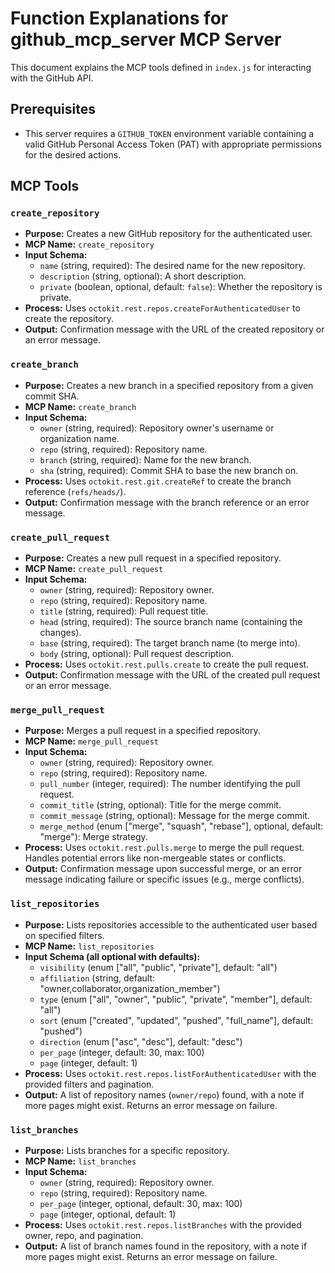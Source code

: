# Function Explanations for github_mcp_server MCP Server

This document explains the MCP tools defined in `index.js` for interacting with the GitHub API.

## Prerequisites
- This server requires a `GITHUB_TOKEN` environment variable containing a valid GitHub Personal Access Token (PAT) with appropriate permissions for the desired actions.

## MCP Tools

### `create_repository`
- **Purpose:** Creates a new GitHub repository for the authenticated user.
- **MCP Name:** `create_repository`
- **Input Schema:**
    - `name` (string, required): The desired name for the new repository.
    - `description` (string, optional): A short description.
    - `private` (boolean, optional, default: `false`): Whether the repository is private.
- **Process:** Uses `octokit.rest.repos.createForAuthenticatedUser` to create the repository.
- **Output:** Confirmation message with the URL of the created repository or an error message.

### `create_branch`
- **Purpose:** Creates a new branch in a specified repository from a given commit SHA.
- **MCP Name:** `create_branch`
- **Input Schema:**
    - `owner` (string, required): Repository owner's username or organization name.
    - `repo` (string, required): Repository name.
    - `branch` (string, required): Name for the new branch.
    - `sha` (string, required): Commit SHA to base the new branch on.
- **Process:** Uses `octokit.rest.git.createRef` to create the branch reference (`refs/heads/`).
- **Output:** Confirmation message with the branch reference or an error message.

### `create_pull_request`
- **Purpose:** Creates a new pull request in a specified repository.
- **MCP Name:** `create_pull_request`
- **Input Schema:**
    - `owner` (string, required): Repository owner.
    - `repo` (string, required): Repository name.
    - `title` (string, required): Pull request title.
    - `head` (string, required): The source branch name (containing the changes).
    - `base` (string, required): The target branch name (to merge into).
    - `body` (string, optional): Pull request description.
- **Process:** Uses `octokit.rest.pulls.create` to create the pull request.
- **Output:** Confirmation message with the URL of the created pull request or an error message.

### `merge_pull_request`
- **Purpose:** Merges a pull request in a specified repository.
- **MCP Name:** `merge_pull_request`
- **Input Schema:**
    - `owner` (string, required): Repository owner.
    - `repo` (string, required): Repository name.
    - `pull_number` (integer, required): The number identifying the pull request.
    - `commit_title` (string, optional): Title for the merge commit.
    - `commit_message` (string, optional): Message for the merge commit.
    - `merge_method` (enum ["merge", "squash", "rebase"], optional, default: "merge"): Merge strategy.
- **Process:** Uses `octokit.rest.pulls.merge` to merge the pull request. Handles potential errors like non-mergeable states or conflicts.
- **Output:** Confirmation message upon successful merge, or an error message indicating failure or specific issues (e.g., merge conflicts).

### `list_repositories`
- **Purpose:** Lists repositories accessible to the authenticated user based on specified filters.
- **MCP Name:** `list_repositories`
- **Input Schema (all optional with defaults):**
    - `visibility` (enum ["all", "public", "private"], default: "all")
    - `affiliation` (string, default: "owner,collaborator,organization_member")
    - `type` (enum ["all", "owner", "public", "private", "member"], default: "all")
    - `sort` (enum ["created", "updated", "pushed", "full_name"], default: "pushed")
    - `direction` (enum ["asc", "desc"], default: "desc")
    - `per_page` (integer, default: 30, max: 100)
    - `page` (integer, default: 1)
- **Process:** Uses `octokit.rest.repos.listForAuthenticatedUser` with the provided filters and pagination.
- **Output:** A list of repository names (`owner/repo`) found, with a note if more pages might exist. Returns an error message on failure.

### `list_branches`
- **Purpose:** Lists branches for a specific repository.
- **MCP Name:** `list_branches`
- **Input Schema:**
    - `owner` (string, required): Repository owner.
    - `repo` (string, required): Repository name.
    - `per_page` (integer, optional, default: 30, max: 100)
    - `page` (integer, optional, default: 1)
- **Process:** Uses `octokit.rest.repos.listBranches` with the provided owner, repo, and pagination.
- **Output:** A list of branch names found in the repository, with a note if more pages might exist. Returns an error message on failure. 